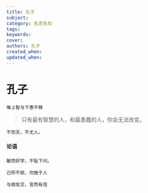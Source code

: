 ```yaml
---
title: 孔子
subject: 
category: 名言名句
tags: 
keywords: 
cover: 
authors: 孔子
created_when: 
updated_when: 
---
```


# 孔子

```
唯上智与下愚不移
```

> 只有最有智慧的人，和最愚蠢的人，你会无法改变。

```
不怨天，不尤人。
```

#### 论语

```
敏而好学，不耻下问。
```

```
己所不欲，勿施于人
```

```
与朋友交，言而有信
```

